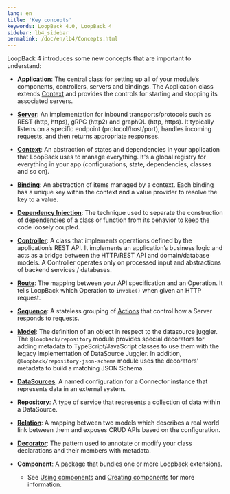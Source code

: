 ```yaml
---
lang: en
title: 'Key concepts'
keywords: LoopBack 4.0, LoopBack 4
sidebar: lb4_sidebar
permalink: /doc/en/lb4/Concepts.html
---
```


LoopBack 4 introduces some new concepts that are important to understand:

- [**Application**](Application.md): The central class for setting up all of
  your module’s components, controllers, servers and bindings. The Application
  class extends [Context](Context.md) and provides the controls for starting and
  stopping its associated servers.

- [**Server**](Server.md): An implementation for inbound transports/protocols
  such as REST (http, https), gRPC (http2) and graphQL (http, https). It
  typically listens on a specific endpoint (protocol/host/port), handles
  incoming requests, and then returns appropriate responses.

- [**Context**](Context.md): An abstraction of states and dependencies in your
  application that LoopBack uses to manage everything. It's a global registry
  for everything in your app (configurations, state, dependencies, classes and
  so on).

- [**Binding**](Binding.md): An abstraction of items managed by a context. Each
  binding has a unique key within the context and a value provider to resolve
  the key to a value.

- [**Dependency Injection**](Dependency-injection.md): The technique used to
  separate the construction of dependencies of a class or function from its
  behavior to keep the code loosely coupled.

- [**Controller**](Controllers.md): A class that implements operations defined
  by the application’s REST API. It implements an application’s business logic
  and acts as a bridge between the HTTP/REST API and domain/database models. A
  Controller operates only on processed input and abstractions of backend
  services / databases.

- [**Route**](Routes.md): The mapping between your API specification and an
  Operation. It tells LoopBack which Operation to `invoke()` when given an HTTP
  request.

- [**Sequence**](Sequence.md): A stateless grouping of
  [Actions](Sequence.md#actions) that control how a Server responds to requests.

- [**Model**](Model.md): The definition of an object in respect to the
  datasource juggler. The `@loopback/repository` module provides special
  decorators for adding metadata to TypeScript/JavaScript classes to use them
  with the legacy implementation of DataSource Juggler. In addition,
  `@loopback/repository-json-schema` module uses the decorators' metadata to
  build a matching JSON Schema.

- [**DataSources**](DataSources.md): A named configuration for a Connector
  instance that represents data in an external system.

- [**Repository**](Repositories.md): A type of service that represents a
  collection of data within a DataSource.

- [**Relation**](Relations.md): A mapping between two models which describes a
  real world link between them and exposes CRUD APIs based on the configuration.

- [**Decorator**](Decorators.md): The pattern used to annotate or modify your
  class declarations and their members with metadata.

- **Component**: A package that bundles one or more Loopback extensions.
  - See [Using components](Using-components.md) and
    [Creating components](Creating-components.md) for more information.
